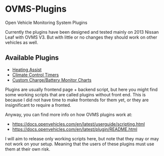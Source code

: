 # OVMS-Plugins
Open Vehicle Monitoring System Plugins

Currently the plugins have been designed and tested mainly on 2013 Nissan Leaf with OVMS V3. But with little or no changes they should work on other vehicles as well.

## Available Plugins
 - [Heating Assist](heat-assist)
 - [Climate Control Timers](cctimer)
 - [Custom Charge/Battery Monitor Charts](chargemon)

Plugins are usually frontend page + backend script, but here you might find some working scripts that are called plugins without front end. This is because I did not have time to make frontends for them yet, or they are insignificant to require a fronted.

Anyway, you can find more info on how OVMS plugins work at:
 - https://docs.openvehicles.com/en/latest/userguide/scripting.html
 - https://docs.openvehicles.com/en/latest/plugin/README.html

I will aim to release only working scripts here, but note that they may or may not work on your setup. Meaning that the users of these plugins must use them at their own risk.

